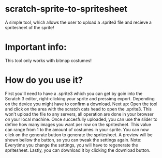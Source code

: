 # scratch-sprite-to-spritesheet
A simple tool, which allows the user to upload a .sprite3 file and recieve a spritesheet of the sprite!

# Important info:
This tool only works with bitmap costumes!

# How do you use it?
First you'll need to have a .sprite3 which you can get by goin into the Scratch 3 editor, right-clicking your sprite and pressimg export. Depending on the device you might have to confirm a download.
Next up: Open the tool and click on the area with the scratch cats head to open the .sprite3. This won't upload the file to any servers, all operation are done in your browser on your local machine.
Once succesfully uploaded, you can use the slider to define how many images you want per row on the spritesheet. This value can range from 1 to the amount of costumes in your sprite.
You can now click on the generate button to generate the spritesheet. A preview will be shown bellow the button, so you can tweak the settings again. Note: Everytime you change the settings, you will have to regenerate the spritesheet.
Lastly, you can download it by clicking the download button.
